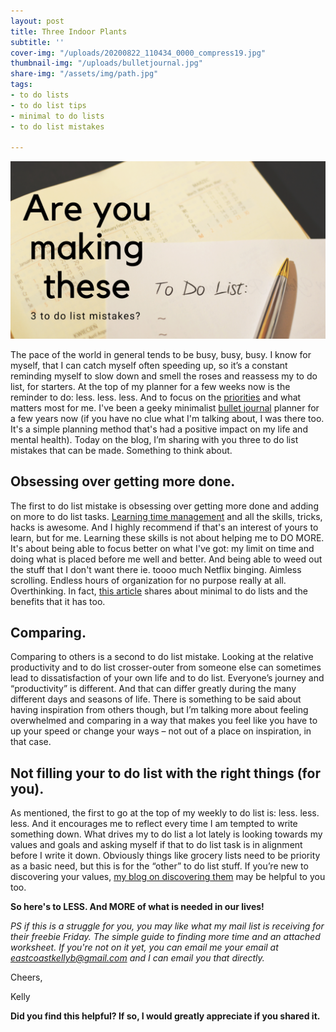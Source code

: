 ```yaml
---
layout: post
title: Three Indoor Plants
subtitle: ''
cover-img: "/uploads/20200822_110434_0000_compress19.jpg"
thumbnail-img: "/uploads/bulletjournal.jpg"
share-img: "/assets/img/path.jpg"
tags:
- to do lists
- to do list tips
- minimal to do lists
- to do list mistakes

---
```

![](/uploads/20200702_110540_0000-1.png)

The pace of the world in general tends to be busy, busy, busy. I know for myself, that I can catch myself often speeding up, so it’s a constant reminding myself to slow down and smell the roses and reassess my to do list, for starters. At the top of my planner for a few weeks now is the reminder to do: less. less. less. And to focus on the [priorities](https://www.eastcoastkelly.com/planning/2020/04/14/how-a-priority-pyramid-can-change-your-life.html) and what matters most for me. I've been a geeky minimalist [bullet journal](https://amzn.to/38jOHvg) planner for a few years now (if you have no clue what I'm talking about, I was there too. It's a simple planning method that's had a positive impact on my life and mental health). Today on the blog, I’m sharing with you three to do list mistakes that can be made. Something to think about.

## Obsessing over getting more done.

The first to do list mistake is obsessing over getting more done and adding on more to do list tasks. [Learning time management](https://amzn.to/3gfqxoo) and all the skills, tricks, hacks is awesome. And I highly recommend if that's an interest of yours to learn, but for me. Learning these skills is not about helping me to DO MORE. It's about being able to focus better on what I've got: my limit on time and doing what is placed before me well and better. And being able to weed out the stuff that I don't want there ie. toooo much Netflix binging. Aimless scrolling. Endless hours of organization for no purpose really at all. Overthinking. In fact, [this article](https://medium.com/future-of-work/the-minimal-to-do-list-8b3e454aca2f) shares about minimal to do lists and the benefits that it has too.

## Comparing.

Comparing to others is a second to do list mistake. Looking at the relative productivity and to do list crosser-outer from someone else can sometimes lead to dissatisfaction of your own life and to do list. Everyone’s journey and “productivity” is different. And that can differ greatly during the many different days and seasons of life. There is something to be said about having inspiration from others though, but I’m talking more about feeling overwhelmed and comparing in a way that makes you feel like you have to up your speed or change your ways – not out of a place on inspiration, in that case.

## Not filling your to do list with the right things (for you).

As mentioned, the first to go at the top of my weekly to do list is: less. less. less. And it encourages me to reflect every time I am tempted to write something down. What drives my to do list a lot lately is looking towards my values and goals and asking myself if that to do list task is in alignment before I write it down. Obviously things like grocery lists need to be priority as a basic need, but this is for the “other” to do list stuff. If you’re new to discovering your values, [my blog on discovering them](https://www.eastcoastkelly.com/planning/2020/05/28/how-to-discover-your-values.html) may be helpful to you too.

**So here's to LESS. And MORE of what is needed in our lives!**

_PS if this is a struggle for you, you may like what my mail list is receiving for their freebie Friday. The simple guide to finding more time and an attached worksheet. If you're not on it yet, you can email me your email at_ [_eastcoastkellyb@gmail.com_](mailto:eastcoastkellyb@gmail.com) _and I can email you that directly._

Cheers,

Kelly

**Did you find this helpful? If so, I would greatly appreciate if you shared it.**